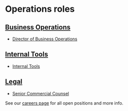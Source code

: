 # Operations roles

## [Business Operations](./bizops/index.md)

- [Director of Business Operations](./director_business_operations.md)

## [Internal Tools](./internal-tools/index.md)

- [Internal Tools](./internal_tools.md)

## [Legal](./legal/index.md)

- [Senior Commercial Counsel](./senior_commercial_counsel.md)

See our [careers page](../../../company/careers.md) for all open positions and more info.

